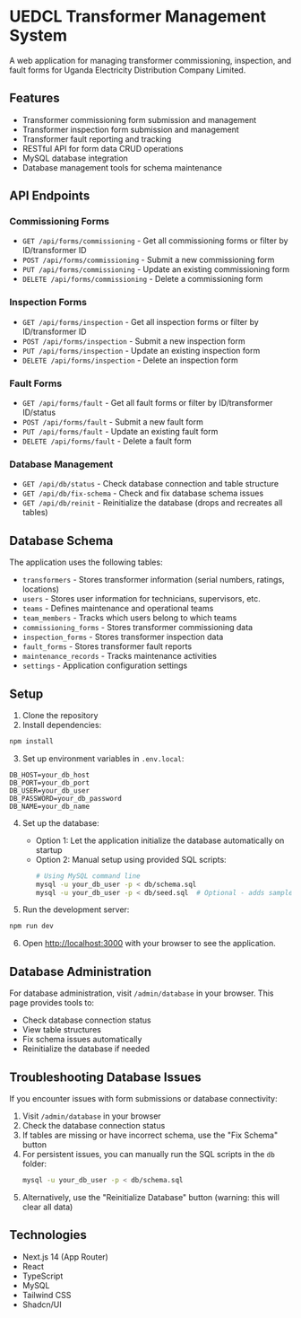 # UEDCL Transformer Management System

A web application for managing transformer commissioning, inspection, and fault forms for Uganda Electricity Distribution Company Limited.

## Features

- Transformer commissioning form submission and management
- Transformer inspection form submission and management
- Transformer fault reporting and tracking
- RESTful API for form data CRUD operations
- MySQL database integration
- Database management tools for schema maintenance

## API Endpoints

### Commissioning Forms
- `GET /api/forms/commissioning` - Get all commissioning forms or filter by ID/transformer ID
- `POST /api/forms/commissioning` - Submit a new commissioning form
- `PUT /api/forms/commissioning` - Update an existing commissioning form
- `DELETE /api/forms/commissioning` - Delete a commissioning form

### Inspection Forms
- `GET /api/forms/inspection` - Get all inspection forms or filter by ID/transformer ID
- `POST /api/forms/inspection` - Submit a new inspection form
- `PUT /api/forms/inspection` - Update an existing inspection form
- `DELETE /api/forms/inspection` - Delete an inspection form

### Fault Forms
- `GET /api/forms/fault` - Get all fault forms or filter by ID/transformer ID/status
- `POST /api/forms/fault` - Submit a new fault form
- `PUT /api/forms/fault` - Update an existing fault form
- `DELETE /api/forms/fault` - Delete a fault form

### Database Management
- `GET /api/db/status` - Check database connection and table structure
- `GET /api/db/fix-schema` - Check and fix database schema issues
- `GET /api/db/reinit` - Reinitialize the database (drops and recreates all tables)

## Database Schema

The application uses the following tables:
- `transformers` - Stores transformer information (serial numbers, ratings, locations)
- `users` - Stores user information for technicians, supervisors, etc.
- `teams` - Defines maintenance and operational teams
- `team_members` - Tracks which users belong to which teams
- `commissioning_forms` - Stores transformer commissioning data
- `inspection_forms` - Stores transformer inspection data
- `fault_forms` - Stores transformer fault reports
- `maintenance_records` - Tracks maintenance activities
- `settings` - Application configuration settings

## Setup

1. Clone the repository
2. Install dependencies:
```bash
npm install
```

3. Set up environment variables in `.env.local`:
```
DB_HOST=your_db_host
DB_PORT=your_db_port
DB_USER=your_db_user
DB_PASSWORD=your_db_password
DB_NAME=your_db_name
```

4. Set up the database:
   - Option 1: Let the application initialize the database automatically on startup
   - Option 2: Manual setup using provided SQL scripts:
     ```bash
     # Using MySQL command line
     mysql -u your_db_user -p < db/schema.sql
     mysql -u your_db_user -p < db/seed.sql  # Optional - adds sample data
     ```

5. Run the development server:
```bash
npm run dev
```

6. Open [http://localhost:3000](http://localhost:3000) with your browser to see the application.

## Database Administration

For database administration, visit `/admin/database` in your browser. This page provides tools to:
- Check database connection status
- View table structures
- Fix schema issues automatically
- Reinitialize the database if needed

## Troubleshooting Database Issues

If you encounter issues with form submissions or database connectivity:

1. Visit `/admin/database` in your browser
2. Check the database connection status
3. If tables are missing or have incorrect schema, use the "Fix Schema" button
4. For persistent issues, you can manually run the SQL scripts in the `db` folder:
   ```bash
   mysql -u your_db_user -p < db/schema.sql
   ```
5. Alternatively, use the "Reinitialize Database" button (warning: this will clear all data)

## Technologies
- Next.js 14 (App Router)
- React
- TypeScript
- MySQL
- Tailwind CSS
- Shadcn/UI
